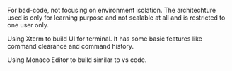 For bad-code, not focusing on environment isolation. The architechture used is only for learning purpose and not scalable at all and is restricted to one user only.

Using Xterm to build UI for terminal. It has some basic features like command clearance and command history.

Using Monaco Editor to build similar to vs code.